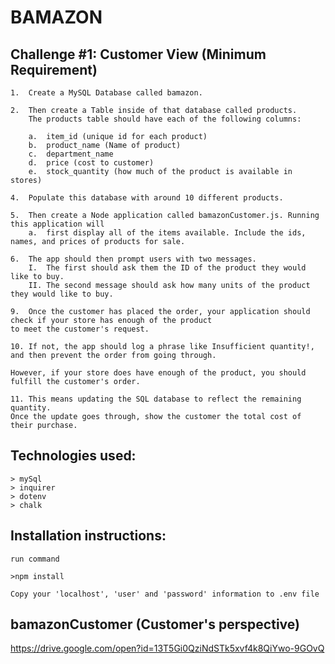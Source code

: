 # BAMAZON

## Challenge #1: Customer View (Minimum Requirement)

    1.  Create a MySQL Database called bamazon.

    2.  Then create a Table inside of that database called products.
        The products table should have each of the following columns:

        a.  item_id (unique id for each product)
        b.  product_name (Name of product)
        c.  department_name
        d.  price (cost to customer)
        e.  stock_quantity (how much of the product is available in stores)

    4.  Populate this database with around 10 different products.

    5.  Then create a Node application called bamazonCustomer.js. Running this application will
        a.  first display all of the items available. Include the ids, names, and prices of products for sale.

    6.  The app should then prompt users with two messages.
        I.  The first should ask them the ID of the product they would like to buy.
        II. The second message should ask how many units of the product they would like to buy.

    9.  Once the customer has placed the order, your application should check if your store has enough of the product
    to meet the customer's request.

    10. If not, the app should log a phrase like Insufficient quantity!, and then prevent the order from going through.

    However, if your store does have enough of the product, you should fulfill the customer's order.

    11. This means updating the SQL database to reflect the remaining quantity.
    Once the update goes through, show the customer the total cost of their purchase.

## Technologies used:

    > mySql
    > inquirer
    > dotenv
    > chalk

## Installation instructions:

    run command

    >npm install

    Copy your 'localhost', 'user' and 'password' information to .env file

## bamazonCustomer (Customer's perspective)  
https://drive.google.com/open?id=13T5Gi0QziNdSTk5xvf4k8QiYwo-9GOvQ
